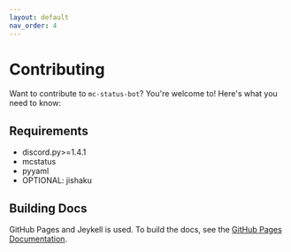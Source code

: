 ```yaml
---
layout: default
nav_order: 4
---
```


# Contributing

Want to contribute to `mc-status-bot`? You're welcome to!
Here's what you need to know:

## Requirements

- discord.py>=1.4.1
- mcstatus
- pyyaml
- OPTIONAL: jishaku

## Building Docs

GitHub Pages and Jeykell is used.
To build the docs, see the [GitHub Pages Documentation](https://docs.github.com/github/working-with-github-pages/testing-your-github-pages-site-locally-with-jekyll).
